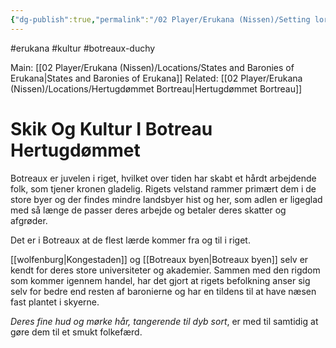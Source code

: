 ```yaml
---
{"dg-publish":true,"permalink":"/02 Player/Erukana (Nissen)/Setting lore/Skik og kultur i Botreaux/","tags":["erukana","kultur","botreaux-duchy"]}
---
```



#erukana #kultur #botreaux-duchy

Main: [[02 Player/Erukana (Nissen)/Locations/States and Baronies of Erukana\|States and Baronies of Erukana]] 
Related: [[02 Player/Erukana (Nissen)/Locations/Hertugdømmet Bortreau\|Hertugdømmet Bortreau]]

# Skik Og Kultur I Botreau Hertugdømmet

Botreaux er juvelen i riget, hvilket over tiden har skabt et hårdt arbejdende folk, som tjener kronen gladelig. Rigets velstand rammer primært dem i de store byer og der findes mindre landsbyer hist og her, som adlen er ligeglad med så længe de passer deres arbejde og betaler deres skatter og afgrøder. 

Det er i Botreaux at de flest lærde kommer fra og til i riget. 

[[wolfenburg\|Kongestaden]] og [[Botreaux byen\|Botreaux byen]] selv er kendt for deres store universiteter og akademier. Sammen med den rigdom som kommer igennem handel, har det gjort at rigets befolkning anser sig selv for bedre end resten af baronierne og har en tildens til at have næsen fast plantet i skyerne. 

*Deres fine hud og mørke hår, tangerende til dyb sort*, er med til samtidig at gøre dem til et smukt folkefærd.
